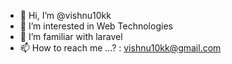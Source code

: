- 👋 Hi, I’m @vishnu10kk
- 👀 I’m interested in Web Technologies
- 🌱 I’m familiar with laravel
- 📫 How to reach me ...? : vishnu10kk@gmail.com
